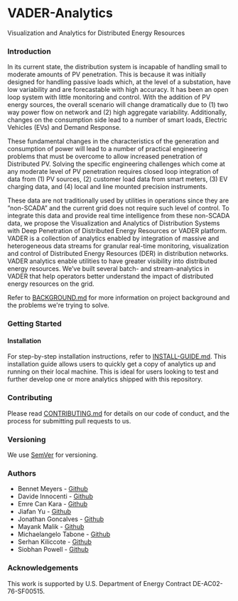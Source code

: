 # VADER-Analytics
Visualization and Analytics for Distributed Energy Resources

### Introduction
In its current state, the distribution system is incapable of handling small to moderate amounts of PV penetration. This is because it was initially designed for handling passive loads which, at the level of a substation, have low variability and are forecastable with high accuracy. It has been an open loop system with little monitoring and control. With the addition of PV energy sources, the overall scenario will change dramatically due to (1) two way power flow on network and (2) high aggregate variability. Additionally, changes on the consumption side lead to a number of smart loads, Electric Vehicles (EVs) and Demand Response.

These fundamental changes in the characteristics of the generation and consumption of power will lead to a number of practical engineering problems that must be overcome to allow increased penetration of Distributed PV. Solving the specific engineering challenges which come at any moderate level of PV penetration requires closed loop integration of data from (1) PV sources, (2) customer load data from smart meters, (3) EV charging data, and (4) local and line mounted precision instruments.

These data are not traditionally used by utilities in operations since they are ”non-SCADA” and the current grid does not require such level of control.  To integrate this data and provide real time intelligence from these non-SCADA data, we propose the Visualization and Analytics of Distribution Systems with Deep Penetration of Distributed Energy Resources or VADER platform. VADER is a collection of analytics enabled by integration of massive and heterogeneous data streams for granular real-time monitoring, visualization and control of Distributed Energy Resources (DER) in distribution networks. VADER analytics enable utilities to have greater visibility into distributed energy resources. We’ve built several batch- and stream-analytics in VADER that help operators better understand the impact of distributed energy resources on the grid.

Refer to [BACKGROUND.md](../master/docs/BACKGROUND.md) for more information on project background and the problems we're trying to solve.

### Getting Started

#### Installation
For step-by-step installation instructions, refer to [INSTALL-GUIDE.md](../master/docs/INSTALL-GUIDE.md). This installation guide allows users to quickly get a copy of analytics up and running on their local machine. This is ideal for users looking to test and further develop one or more analytics shipped with this repository.

### Contributing
Please read [CONTRIBUTING.md](../master/docs/CONTRIBUTING.md) for details on our code of conduct, and the process for submitting pull requests to us.

### Versioning
We use [SemVer](https://semver.org/) for versioning.

### Authors
* Bennet Meyers - [Github](http://github.com/bmeyers)
* Davide Innocenti - [Github](http://github.com/davideinn)
* Emre Can Kara - [Github](http://github.com/eckara)
* Jiafan Yu - [Github](http://github.com/palmdr)
* Jonathan Goncalves - [Github](http://github.com/jongoncalves)
* Mayank Malik - [Github](http://github.com/malikmayank)
* Michaelangelo Tabone - [Github](http://github.com/mtabone)
* Serhan Kiliccote - [Github](http://github.com/serhank989)
* Siobhan Powell - [Github](http://github.com/siobhanpowell)

### Acknowledgements
This work is supported by U.S. Department of Energy Contract DE-AC02-76-SF00515.
